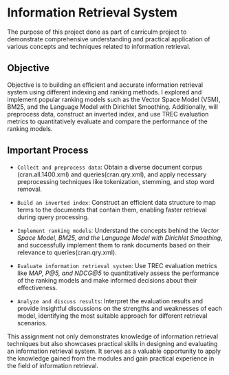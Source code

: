 # Information Retrieval System
The purpose of this project done as part of carriculm project to demonstrate comprehensive understanding and practical application of various concepts and techniques related to information retrieval.

## Objective 
Objective is to building an efficient and accurate information retrieval system using different indexing and ranking methods. I explored and implement popular ranking models such as the Vector Space Model (VSM), BM25, and the Language Model with Dirichlet Smoothing. Additionally, will preprocess data, construct an inverted index, and use TREC evaluation metrics to quantitatively evaluate and compare the performance of the ranking models.

## Important Process 
- `Collect and preprocess data`: Obtain a diverse document corpus (cran.all.1400.xml) and queries(cran.qry.xml), and apply necessary preprocessing techniques like tokenization, stemming, and stop word removal.

- `Build an inverted index`: Construct an efficient data structure to map terms to the documents that contain them, enabling faster retrieval during query processing.

- `Implement ranking models`: Understand the concepts behind the *Vector Space Model, BM25, and the Language Model with Dirichlet Smoothing*, and successfully implement them to rank documents based on their relevance to queries(cran.qry.xml).

- `Evaluate information retrieval system`: Use TREC evaluation metrics like *MAP, P@5, and NDCG@5* to quantitatively assess the performance of the ranking models and make informed decisions about their effectiveness.

- `Analyze and discuss results`: Interpret the evaluation results and provide insightful discussions on the strengths and weaknesses of each model, identifying the most suitable approach for different retrieval scenarios.

This assignment not only demonstrates knowledge of information retrieval techniques but also showcases practical skills in designing and evaluating an information retrieval system. It serves as a valuable opportunity to apply the knowledge gained from the modules and gain practical experience in the field of information retrieval.
